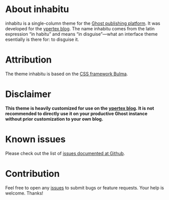 # About inhabitu

inhabitu is a single-column theme for the [Ghost publishing platform](https://ghost.org). It was developed for the [ypertex blog](https://blog.ypertex.com). The name inhabitu comes from the latin expression “in habitu” and means “in disguise”—what an interface theme esentially is there for: to disguise it.

# Attribution

The theme inhabitu is based on the [CSS framework Bulma](http://bulma.io).

# Disclaimer

**This theme is heavily customized for use on the [ypertex blog](https://blog.ypertex.com). It is not recommended to directly use it on your productive Ghost instance without prior customization to your own blog.**

# Known issues

Please check out the list of [issues documented at Github](https://github.com/ypertex/inhabitu/issues).

# Contribution

Feel free to open any [issues](https://github.com/ypertex/inhabitu/issues/new) to submit bugs or feature requests. Your help is welcome. Thanks!
